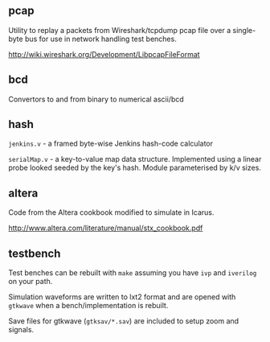 
pcap
----
Utility to replay a packets from Wireshark/tcpdump pcap file over a single-byte bus
for use in network handling test benches.

http://wiki.wireshark.org/Development/LibpcapFileFormat

bcd
---
Convertors to and from binary to numerical ascii/bcd

hash
----
`jenkins.v` - a framed byte-wise Jenkins hash-code calculator 

`serialMap.v` - a key-to-value map data structure. Implemented using a linear probe looked seeded by the key's hash. Module parameterised by k/v sizes.

altera
------
Code from the Altera cookbook modified to simulate in Icarus.

http://www.altera.com/literature/manual/stx_cookbook.pdf

testbench
---------
Test benches can be rebuilt with `make` assuming you have `ivp` and `iverilog` on your path. 

Simulation waveforms are written to lxt2 format and are opened with `gtkwave` when a bench/implementation is rebuilt. 

Save files for gtkwave (`gtksav/*.sav`) are included to setup zoom and signals. 
